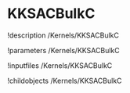<!-- MOOSE Documentation Stub: Remove this when content is added. -->

# KKSACBulkC
!description /Kernels/KKSACBulkC

!parameters /Kernels/KKSACBulkC

!inputfiles /Kernels/KKSACBulkC

!childobjects /Kernels/KKSACBulkC
